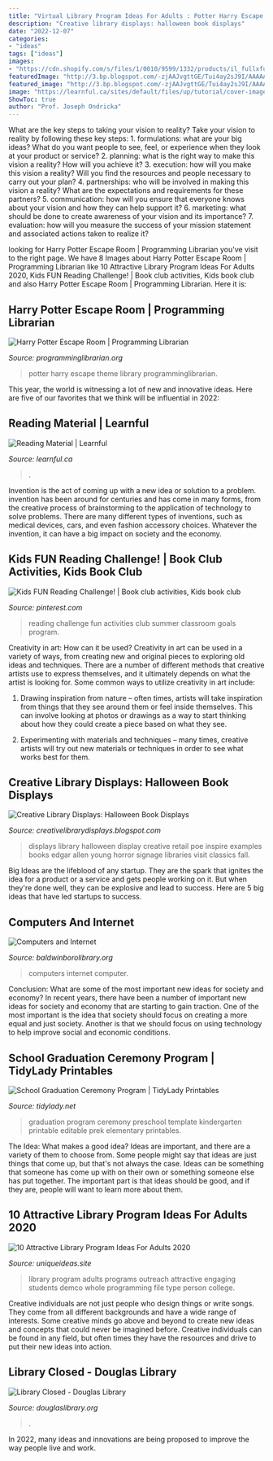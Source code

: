 ```yaml
---
title: "Virtual Library Program Ideas For Adults : Potter Harry Escape Theme Library Programminglibrarian"
description: "Creative library displays: halloween book displays"
date: "2022-12-07"
categories:
- "ideas"
tags: ["ideas"]
images:
- "https://cdn.shopify.com/s/files/1/0010/9599/1332/products/il_fullxfull.1888050329_2mso_08ff9f0e-6ce7-47bf-bb0e-fd93a4d2d398_1200x1200.jpg?v=1580450476"
featuredImage: "http://3.bp.blogspot.com/-zjAAJvgttGE/Tui4ay2sJ9I/AAAAAAAAABE/9Yni7DppzN0/s1600/Library+Displays+2011-12+017.jpg"
featured_image: "http://3.bp.blogspot.com/-zjAAJvgttGE/Tui4ay2sJ9I/AAAAAAAAABE/9Yni7DppzN0/s1600/Library+Displays+2011-12+017.jpg"
image: "https://learnful.ca/sites/default/files/up/tutorial/cover-image/2020-07/women.jpg"
ShowToc: true
author: "Prof. Joseph Ondricka"
---
```



What are the key steps to taking your vision to reality?
Take your vision to reality by following these key steps: 1. formulations: what are your big ideas? What do you want people to see, feel, or experience when they look at your product or service? 2. planning: what is the right way to make this vision a reality? How will you achieve it? 3. execution: how will you make this vision a reality? Will you find the resources and people necessary to carry out your plan? 4. partnerships: who will be involved in making this vision a reality? What are the expectations and requirements for these partners? 5. communication: how will you ensure that everyone knows about your vision and how they can help support it? 6. marketing: what should be done to create awareness of your vision and its importance? 7. evaluation: how will you measure the success of your mission statement and associated actions taken to realize it?

	

		
looking for Harry Potter Escape Room | Programming Librarian you've visit to the right page. We have 8 Images about Harry Potter Escape Room | Programming Librarian like 10 Attractive Library Program Ideas For Adults 2020, Kids FUN Reading Challenge! | Book club activities, Kids book club and also Harry Potter Escape Room | Programming Librarian. Here it is:
		
    
## Harry Potter Escape Room | Programming Librarian

<img loading=lazy src="http://www.programminglibrarian.org/sites/default/files/thumbnail_63.jpg" onerror="this.onerror=null;this.src='https://tse2.mm.bing.net/th?id=OIP.SiwnGUAP-6lwc9pTwUn2ngHaEP&amp;pid=15.1';" alt="Harry Potter Escape Room | Programming Librarian">

_Source: programminglibrarian.org_

>potter harry escape theme library programminglibrarian. 

	

This year, the world is witnessing a lot of new and innovative ideas. Here are five of our favorites that we think will be influential in 2022: 

    
## Reading Material | Learnful

<img loading=lazy src="https://learnful.ca/sites/default/files/up/tutorial/cover-image/2020-07/women.jpg" onerror="this.onerror=null;this.src='https://tse2.mm.bing.net/th?id=OIP.GI9knMFYekqZ67YOsrVgiQHaJ4&amp;pid=15.1';" alt="Reading Material | Learnful">

_Source: learnful.ca_

>. 

	

Invention is the act of coming up with a new idea or solution to a problem. invention has been around for centuries and has come in many forms, from the creative process of brainstorming to the application of technology to solve problems. There are many different types of inventions, such as medical devices, cars, and even fashion accessory choices. Whatever the invention, it can have a big impact on society and the economy.

    
## Kids FUN Reading Challenge! | Book Club Activities, Kids Book Club

<img loading=lazy src="https://i.pinimg.com/originals/f0/92/4a/f0924a392257a40f8e0788e06c82da08.png" onerror="this.onerror=null;this.src='https://tse3.mm.bing.net/th?id=OIP.JNnz4uNd72BJOkcLEs_IdgHaU8&amp;pid=15.1';" alt="Kids FUN Reading Challenge! | Book club activities, Kids book club">

_Source: pinterest.com_

>reading challenge fun activities club summer classroom goals program. 

	

Creativity in art: How can it be used?
Creativity in art can be used in a variety of ways, from creating new and original pieces to exploring old ideas and techniques. There are a number of different methods that creative artists use to express themselves, and it ultimately depends on what the artist is looking for. Some common ways to utilize creativity in art include:
1. Drawing inspiration from nature – often times, artists will take inspiration from things that they see around them or feel inside themselves. This can involve looking at photos or drawings as a way to start thinking about how they could create a piece based on what they see.

2. Experimenting with materials and techniques – many times, creative artists will try out new materials or techniques in order to see what works best for them.

    
## Creative Library Displays: Halloween Book Displays

<img loading=lazy src="http://3.bp.blogspot.com/-zjAAJvgttGE/Tui4ay2sJ9I/AAAAAAAAABE/9Yni7DppzN0/s1600/Library+Displays+2011-12+017.jpg" onerror="this.onerror=null;this.src='https://tse3.mm.bing.net/th?id=OIP.X_YRpkzxICQIzWINS-uxzAHaJ4&amp;pid=15.1';" alt="Creative Library Displays: Halloween Book Displays">

_Source: creativelibrarydisplays.blogspot.com_

>displays library halloween display creative retail poe inspire examples books edgar allen young horror signage libraries visit classics fall. 

	

Big Ideas are the lifeblood of any startup. They are the spark that ignites the idea for a product or a service and gets people working on it. But when they're done well, they can be explosive and lead to success. Here are 5 big ideas that have led startups to success.

    
## Computers And Internet

<img loading=lazy src="http://baldwinborolibrary.org/v2/wp-content/uploads/100_0650.jpg" onerror="this.onerror=null;this.src='https://tse1.mm.bing.net/th?id=OIP.Q7hlyCA81FbK1SLWXxeLDgHaJ4&amp;pid=15.1';" alt="Computers and Internet">

_Source: baldwinborolibrary.org_

>computers internet computer. 

	

Conclusion: What are some of the most important new ideas for society and economy?
In recent years, there have been a number of important new ideas for society and economy that are starting to gain traction. One of the most important is the idea that society should focus on creating a more equal and just society. Another is that we should focus on using technology to help improve social and economic conditions.

    
## School Graduation Ceremony Program | TidyLady Printables

<img loading=lazy src="https://cdn.shopify.com/s/files/1/0010/9599/1332/products/il_fullxfull.1888050329_2mso_08ff9f0e-6ce7-47bf-bb0e-fd93a4d2d398_1200x1200.jpg?v=1580450476" onerror="this.onerror=null;this.src='https://tse4.mm.bing.net/th?id=OIP.yfAspjEx_-2Sx26aMWl39gHaHa&amp;pid=15.1';" alt="School Graduation Ceremony Program | TidyLady Printables">

_Source: tidylady.net_

>graduation program ceremony preschool template kindergarten printable editable prek elementary printables. 

	

The Idea: What makes a good idea?
Ideas are important, and there are a variety of them to choose from. Some people might say that ideas are just things that come up, but that's not always the case. Ideas can be something that someone has come up with on their own or something someone else has put together. The important part is that ideas should be good, and if they are, people will want to learn more about them.

    
## 10 Attractive Library Program Ideas For Adults 2020

<img loading=lazy src="https://www.uniqueideas.site/wp-content/uploads/58-best-20s-30s-library-programming-images-on-pinterest-library.jpg" onerror="this.onerror=null;this.src='https://tse1.mm.bing.net/th?id=OIP.M3hu3x82heAKj9hINXJF-AHaLG&amp;pid=15.1';" alt="10 Attractive Library Program Ideas For Adults 2020">

_Source: uniqueideas.site_

>library program adults programs outreach attractive engaging students demco whole programming file type person college. 

	

Creative individuals are not just people who design things or write songs. They come from all different backgrounds and have a wide range of interests. Some creative minds go above and beyond to create new ideas and concepts that could never be imagined before. Creative individuals can be found in any field, but often times they have the resources and drive to put their new ideas into action.

    
## Library Closed - Douglas Library

<img loading=lazy src="https://douglaslibrary.org/wp-content/uploads/2017/12/LIBRARY-CLOSED-1.png" onerror="this.onerror=null;this.src='https://tse1.mm.bing.net/th?id=OIP.97T5nkbchmqajfCPfcHWyQHaEO&amp;pid=15.1';" alt="Library Closed - Douglas Library">

_Source: douglaslibrary.org_

>. 

	

In 2022, many ideas and innovations are being proposed to improve the way people live and work.

